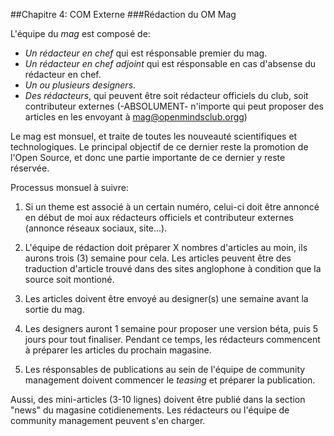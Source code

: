 ##Chapitre 4: COM Externe
###Rédaction du OM Mag

L'équipe du *mag* est composé de:

- *Un rédacteur en chef* qui est résponsable premier du mag.
- *Un rédacteur en chef adjoint* qui est résponsable en cas d'absense du rédacteur en chef.
- *Un ou plusieurs designers*.
- *Des rédacteurs*, qui peuvent être soit rédacteur officiels du club, soit contributeur externes (-ABSOLUMENT- n'importe qui peut proposer des articles en les envoyant à mag@openmindsclub.orgg)

Le mag est monsuel, et traite de toutes les nouveauté scientifiques et technologiques. Le principal objectif de ce dernier reste la promotion de l'Open Source, et donc une partie importante de ce dernier y reste réservée.

Processus monsuel à suivre:

1. Si un theme est associé à un certain numéro, celui-ci doit être annoncé en début de moi aux rédacteurs officiels et contributeur externes (annonce réseaux sociaux, site...).

2. L'équipe de rédaction doit préparer X nombres d'articles au moin, ils aurons trois (3) semaine pour cela. Les articles peuvent être des traduction d'article trouvé dans des sites anglophone à condition que la source soit montioné.

3. Les articles doivent être envoyé au designer(s) une semaine avant la sortie du mag.

4. Les designers auront 1 semaine pour proposer une version béta, puis 5 jours pour tout finaliser. Pendant ce temps, les rédacteurs commencent à préparer les articles du prochain magasine.

5. Les résponsables de publications au sein de l'équipe de community management doivent commencer le *teasing* et préparer la publication.
 

Aussi, des mini-articles (3-10 lignes) doivent être publié dans la section "news" du magasine cotidienements. Les rédacteurs ou l'équipe de community management peuvent s'en charger.



